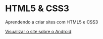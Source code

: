 # HTML5 & CSS3

Aprendendo a criar sites com HTML5 e CSS3

<a href="https://rafael-lobo.github.io/html-css/desafios/d010/index.html" target="_blank">Visualizar o site sobre o Android</a>
